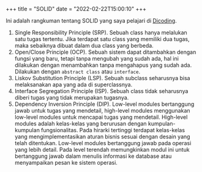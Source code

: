 +++
title     = "SOLID"
date      = "2022-02-22T15:00:10"
+++

Ini adalah rangkuman tentang SOLID yang saya pelajari di [Dicoding](https://www.dicoding.com/academies/169).

1. Single Responsibility Principle (SRP). Sebuah class hanya melalukan satu tugas tertentu. Jika terdapat satu class
   yang memiliki dua tugas, maka sebaiknya dibuat dalam dua class yang berbeda.
2. Open/Close Principle (OCP). Sebuah sistem dapat ditambahkan dengan fungsi yang baru, tetapi tanpa mengubah yang sudah
   ada, hal ini dilakukan dengan menambahkan tanpa mengahapus yang sudah ada. Dilakukan dengan `abstract class` atau
   `interface`.
3. Liskov Substitution Principle (LSP). Sebuah subclass seharusnya bisa melaksanakan apa yang ada di superclassnya.
4. Interface Segregation Principle (ISP). Sebuah class tidak seharusnya diberi tugas yang tidak merupakan tugasnya.
5. Dependency Inversion Principle (DIP). Low-level modules bertanggung jawab untuk tugas yang mendetail, high-level
   modules menggunakan low-level modules untuk mencapai tugas yang mendetail. High-level modules adalah kelas-kelas yang
   berurusan dengan kumpulan-kumpulan fungsionalitas. Pada hirarki tertinggi terdapat kelas-kelas yang
   mengimplementasikan aturan bisnis sesuai dengan desain yang telah ditentukan. Low-level modules bertanggung jawab
   pada operasi yang lebih detail. Pada level terendah memungkinkan modul ini untuk bertanggung jawab dalam menulis
   informasi ke database atau menyampaikan pesan ke sistem operasi. 
